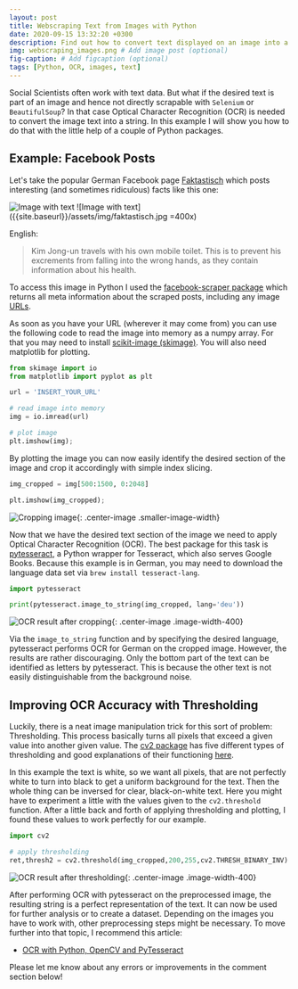 ```yaml
---
layout: post
title: Webscraping Text from Images with Python
date: 2020-09-15 13:32:20 +0300
description: Find out how to convert text displayed on an image into a string with optical character recognition # Add post description (optional)
img: webscraping_images.png # Add image post (optional)
fig-caption: # Add figcaption (optional)
tags: [Python, OCR, images, text]
---
```

Social Scientists often work with text data. But what if the desired text is part of an image and hence not directly scrapable with ```Selenium``` or ```BeautifulSoup```? 
In that case Optical Character Recognition (OCR) is needed to convert the image text into a string. In this example I will show you how to do that with the little help of a couple of Python packages.

## Example: Facebook Posts

Let's take the popular German Facebook page [Faktastisch](facebook.com/faktastisch) which posts interesting (and sometimes ridiculous) facts like this one:

![Image with text]({{site.baseurl}}/assets/img/faktastisch.jpg)
![Image with text]({{site.baseurl}}/assets/img/faktastisch.jpg =400x)

English:
> Kim Jong-un travels with his own mobile toilet. This is to prevent his excrements from falling into the wrong hands, as they contain information about his health.

To access this image in Python I used the [facebook-scraper package](pypi.org/project/facebook-scraper/) which returns all meta information about the scraped posts, including any image [URLs](https://scontent-zrh1-1.xx.fbcdn.net/v/t1.0-9/119551251_3859069730824010_1525164325381591588_o.jpg?_nc_cat=105&_nc_sid=730e14&_nc_ohc=i1l_QNfIiMkAX-mjbXc&_nc_ht=scontent-zrh1-1.xx&oh=962d8220995ab6f232386ecee2268608&oe=5F889D5E).

As soon as you have your URL (wherever it may come from) you can use the following code to read the image into memory as a numpy array.
For that you may need to install [scikit-image (skimage)](https://pypi.org/project/scikit-image/). You will also need matplotlib for plotting.

```python
from skimage import io
from matplotlib import pyplot as plt

url = 'INSERT_YOUR_URL'

# read image into memory
img = io.imread(url)

# plot image
plt.imshow(img);
```

By plotting the image you can now easily identify the desired section of the image and crop it accordingly with simple index slicing.


```python
img_cropped = img[500:1500, 0:2048]

plt.imshow(img_cropped);
```

![Cropping image]({{site.baseurl}}/assets/img/cropping.jpg){: .center-image .smaller-image-width}

Now that we have the desired text section of the image we need to apply Optical Character Recognition (OCR). The best package for this task is [pytesseract](https://pypi.org/project/pytesseract/), a Python wrapper for Tesseract, which also serves Google Books. Because this example is in German, you may need to download the language data set via ```brew install tesseract-lang```.

```python
import pytesseract

print(pytesseract.image_to_string(img_cropped, lang='deu'))
```

![OCR result after cropping]({{site.baseurl}}/assets/img/cropping_ocr_result.jpg){: .center-image .image-width-400}

Via the ```image_to_string``` function and by specifying the desired language, pytesseract performs OCR for German on the cropped image.
However, the results are rather discouraging.
Only the bottom part of the text can be identified as letters by pytesseract. This is because the other text is not easily distinguishable from the background noise.

## Improving OCR Accuracy with Thresholding

Luckily, there is a neat image manipulation trick for this sort of problem: Thresholding. This process basically turns all pixels that exceed a given value into another given value. The [cv2 package](https://pypi.org/project/opencv-python/) has five different types of thresholding and good explanations of their functioning [here](https://opencv-python-tutroals.readthedocs.io/en/latest/py_tutorials/py_imgproc/py_thresholding/py_thresholding.html). 

In this example the text is white, so we want all pixels, that are not perfectly white to turn into black to get a uniform background for the text. Then the whole thing can be inversed for clear, black-on-white text. Here you might have to experiment a little with the values given to the ```cv2.threshold``` function. After a little back and forth of applying thresholding and plotting, I found these values to work perfectly for our example.

```python
import cv2

# apply thresholding
ret,thresh2 = cv2.threshold(img_cropped,200,255,cv2.THRESH_BINARY_INV)
```

![OCR result after thresholding]({{site.baseurl}}/assets/img/cropping_ocr_result.jpg){: .center-image .image-width-400}

After performing OCR with pytesseract on the preprocessed image, the resulting string is a perfect representation of the text. It can now be used for further analysis or to create a dataset.
Depending on the images you have to work with, other preprocessing steps might be necessary. To move further into that topic, I recommend this article:

- [OCR with Python, OpenCV and PyTesseract](https://medium.com/@jaafarbenabderrazak.info/ocr-with-tesseract-opencv-and-python-d2c4ec097866)

Please let me know about any errors or improvements in the comment section below!
